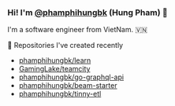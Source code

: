 ### Hi! I'm [@phamphihungbk](https://twitter.com/phamphihungbk) (Hung Pham) 👋

I'm a software engineer from VietNam. 🇻🇳

👷 Repositories I've created recently


- [phamphihungbk/learn](https://github.com/phamphihungbk/learn)
- [GamingLake/teamcity](https://github.com/GamingLake/teamcity)
- [phamphihungbk/go-graphql-api](https://github.com/phamphihungbk/go-graphql-api)
- [phamphihungbk/beam-starter](https://github.com/phamphihungbk/beam-starter)
- [phamphihungbk/tinny-etl](https://github.com/phamphihungbk/tinny-etl)
